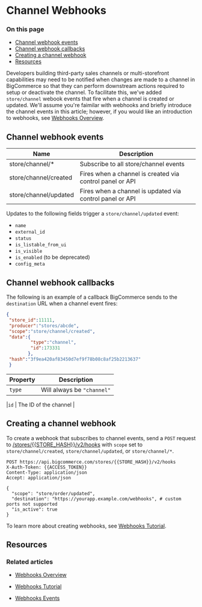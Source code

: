 # Channel Webhooks

<div class="otp" id="no-index">

### On this page

- [Channel webhook events](#channel-webhook-events)
- [Channel webhook callbacks](#channel-webhook-callbacks)
- [Creating a channel webhook](#creating-a-channel-webhook)
- [Resources](#resources)

</div>

Developers building third-party sales channels or multi-storefront capabilities may need to be notified when changes are made to a channel in BigCommerce so that they can perform downstream actions required to setup or deactivate the channel. To facilitate this, we've added `store/channel` webook events that fire when a channel is created or updated. We'll assume you're faimilar with webhooks and briefly introduce the channel events in this article; however, if you would like an introduction to webhooks, see [Webhooks Overview](https://developer.bigcommerce.com/api-docs/getting-started/webhooks/about-webhooks).


## Channel webhook events

| Name                  | Description |
|-----------------------|-------------|
| store/channel/*       | Subscribe to all store/channel events|
| store/channel/created | Fires when a channel is created via control panel or API |
| store/channel/updated | Fires when a channel is updated via control panel or API |

Updates to the following fields trigger a `store/channel/updated` event:


* `name`
* `external_id`
* `status`
* `is_listable_from_ui`
* `is_visible`
* `is_enabled` (to be deprecated)
* `config_meta`


## Channel webhook callbacks

The following is an example of a callback BigCommerce sends to the `destination` URL when a channel event fires:


```json
{
 "store_id":11111,
 "producer":"stores/abcde",
 "scope":"store/channel/created",
 "data":{
         "type":"channel",
         "id":173331
        },
 "hash":"3f9ea420af83450d7ef9f78b08c8af25b2213637"
 }
 ```

 | Property | Description |
|-|-|
|`type`| Will always be `"channel"` |

|`id`  | The ID of the channel  |

## Creating a channel webhook

To create a webhook that subscribes to channel events, send a `POST` request to [/stores/{{STORE_HASH}}/v2/hooks](https://developer.bigcommerce.com/api-reference/webhooks/webhooks/createwebhooks) with `scope` set to `store/channel/created`, `store/channel/updated`, or `store/channel/*`.



```http
POST https://api.bigcommerce.com/stores/{{STORE_HASH}}/v2/hooks
X-Auth-Token: {{ACCESS_TOKEN}}
Content-Type: application/json
Accept: application/json

{
  "scope": "store/order/updated",
  "destination": "https://yourapp.example.com/webhooks", # custom ports not supported
  "is_active": true
}
```

To learn more about creating webhooks, see [Webhooks Tutorial](https://developer.bigcommerce.com/api-docs/store-management/webhooks/tutorial).


## Resources

### Related articles

* [Webhooks Overview](https://developer.bigcommerce.com/api-docs/store-management/webhooks/overview)

* [Webhooks Tutorial](https://developer.bigcommerce.com/api-docs/store-management/webhooks/tutorial)

* [Webhooks Events](https://developer.bigcommerce.com/api-docs/getting-started/webhooks/webhook-events)
